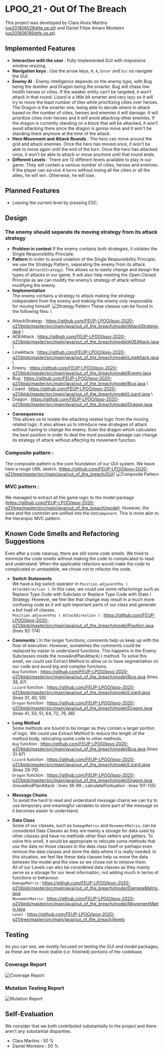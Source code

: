# LPOO_21 - Out Of The Breach

This project was developed by Clara Alves Martins (up201806528@fe.up.pt) and Daniel Filipe Amaro Monteiro (up201806185@fe.up.pt).

## Implemented Features
- **Interaction with the user** : Fully Implemented GUI with responsive window resizing.
- **Navigation keys** : Use the arrow keys, `M`, `A`, `Enter` and `Esc` no navigate the GUI.
- **Enemy AI** : Enemy intelligence depends on the enemy type, with Bug being the dumber and Dragon being the smarter. Bug will chase low health heroes or cities. If the weaker entity can’t be targeted, it won’t attack in that round. Lizard is a little bit smarter and very lazy so it will try to move the least number of tiles while prioritizing cities over heroes. The Dragon is the smarter one, being able to decide where to attack based on the number of cities, heroes and enemies it will damage. It will prioritize cities over heroes and it will avoid attacking other enemies. If the dragon is currently standing on a block that will be attacked, it won’t avoid attacking there since the dragon is gonna move and it won’t be standing there anymore at the time of the attack.
- **Hero Movement and Attack Rounds** : The hero can move around the grid and attack enemies. Once the hero has moved once, it won’t be able to move again until the end of the turn. Once the hero has attacked once, it won’t be able to attack or move anymore until that round ends.
- **Different Levels** : There are 12 different levels available to play in our game. They will contain a various number of cities, heroes and enemies. If the player can survive 4 turns without losing all the cities or all the allies, he will win. Otherwise, he will lose.


## Planned Features
- Leaving the current level by pressing ESC.

## Design
### The enemy should separate its moving strategy from its attack strategy
* **Problem in context**
If the enemy contains both strategies, it violates the Single Responsibility Principle.
* **Pattern**
In order to avoid violation of the Single Responsibility Principle, we use the Strategy Pattern, separating the enemy from its attack method (`AttackStrategy`). This allows us to easily change and design the types of attacks in our game. It will also help meeting the Open-Closed Principle as we can modify the enemy’s strategy of attack without modifying the enemy.
* **Implementation** \
The enemy contains a strategy to attack making the strategy independent from the enemy and making the enemy only responsible for moving himself.
![Strategy Pattern](strategy_pattern.png)
These classes can be found in the following files: \
- AttackStrategy : https://github.com/FEUP-LPOO/lpoo-2020-g21/blob/master/src/main/java/out_of_the_breach/model/AttackStrategy.java \
- AOEAttack : https://github.com/FEUP-LPOO/lpoo-2020-g21/blob/master/src/main/java/out_of_the_breach/model/AOEAttack.java \
- LineAttack : https://github.com/FEUP-LPOO/lpoo-2020-g21/blob/master/src/main/java/out_of_the_breach/model/LineAttack.java \
- Enemy : https://github.com/FEUP-LPOO/lpoo-2020-g21/blob/master/src/main/java/out_of_the_breach/model/Enemy.java 
- Bug : https://github.com/FEUP-LPOO/lpoo-2020-g21/blob/master/src/main/java/out_of_the_breach/model/Bug.java \
- Lizard : https://github.com/FEUP-LPOO/lpoo-2020-g21/blob/master/src/main/java/out_of_the_breach/model/Lizard.java \ 
- Dragon : https://github.com/FEUP-LPOO/lpoo-2020-g21/blob/master/src/main/java/out_of_the_breach/model/Dragon.java
* **Consequences** \
This allows us to isolate the attacking related logic from the moving related logic. It also allows us to introduce new strategies of attack without having to change the enemy. Even the dragon which calculates the best position in order to deal the most possible damage can change its strategy of attack without affecting its movement function.


### Composite pattern : 
The composite pattern is the core foundation of our GUI system. We leave here a rough UML sketch. (https://github.com/FEUP-LPOO/lpoo-2020-g21/tree/master/src/main/java/out_of_the_breach/GUI)
![Composite Pattern](composite_pattern.PNG)


### MVC pattern : 
We managed to extract all the game logic to the model package (https://github.com/FEUP-LPOO/lpoo-2020-g21/tree/master/src/main/java/out_of_the_breach/model). However, the view and the controler are unified into the `GUIComponent`. This is more akin to the hierarquic MVC pattern.

## Known Code Smells and Refactoring Suggestions
Even after a code cleanup, there are still some code smells. We tried to minimize the code smells without making the code to complicated to read and understand. When the applicable refactors would make the code to complicated or unreadable, we chose not to refactor the code.

* **Switch Statements** \
We have a big switch operator in `Position.adjacentPos ( AttackDirection )`. In this case, we could use some refactorings such as Replace Type Code with Subclass or Replace Type Code with State / Strategy. However, we feel like that change may result in a much more confusing code as it will split important parts of our class and generate a but load of classes. \
`Position.adjacentPos ( AttackDirection )` : https://github.com/FEUP-LPOO/lpoo-2020-g21/blob/master/src/main/java/out_of_the_breach/model/Position.java (lines 92-174)

* **Comments** \ 
In the longer functions, comments help us keep up with the flow of execution. However, sometimes the comments could be replaced by easier to understand functions. This happens in the Enemy Subclasses inside the moveAndPlanAttack( ) method. To solve this smell, we could use Extract Method to allow us to have segmentation on our code and avoid big and complex functions. \
`Bug` function : https://github.com/FEUP-LPOO/lpoo-2020-g21/blob/master/src/main/java/out_of_the_breach/model/Bug.java (lines 38, 67) \
`Lizard` function : https://github.com/FEUP-LPOO/lpoo-2020-g21/blob/master/src/main/java/out_of_the_breach/model/Lizard.java (lines 31, 40, 50) \
`Dragon` function : https://github.com/FEUP-LPOO/lpoo-2020-g21/blob/master/src/main/java/out_of_the_breach/model/Dragon.java (lines 41, 50, 51, 64, 72, 76, 86)

* **Long Method** \
Some methods are bound to be longer as they contain a larger portion of logic. We could use Extract Method to reduce the length of the method body, relocating some code to other methods. \
`Bug` function : https://github.com/FEUP-LPOO/lpoo-2020-g21/blob/master/src/main/java/out_of_the_breach/model/Bug.java (lines 31-97) \
`Lizard` function : https://github.com/FEUP-LPOO/lpoo-2020-g21/blob/master/src/main/java/out_of_the_breach/model/Lizard.java (lines 29-70) \
`Dragon` function : https://github.com/FEUP-LPOO/lpoo-2020-g21/blob/master/src/main/java/out_of_the_breach/model/Dragon.java (moveAndPlanAttack : lines 36-99 ; calculatePontuation : lines 101-135)

* **Message Chains** \
To avoid the hard to read and understand message chains we can try to use temporary and meaningful variables to store part of the message so it becomes easier to understand.

* **Data Class** \
Some of our classes, such as `DamageMatrix` and `MovementMatrix`, can be considered Data Classes as they are mainly a storage for data used by other classes and have no methods other than setters and getters. To solve this smell, it would be appropriate to relocate some methods that use the data on those classes to the data class itself or perhaps even remove the data classes and store the data where it is really needed. In this situation, we feel like these data classes help us move the data between the model and the view so we chose not to remove them.\
All of our Levels can also be considered data classes as they mainly serve as a storage for our level information, not adding much in terms of functions or behaviour.\
`DamageMatrix` : https://github.com/FEUP-LPOO/lpoo-2020-g21/blob/master/src/main/java/out_of_the_breach/model/DamageMatrix.java \
`MovementMatrix` : https://github.com/FEUP-LPOO/lpoo-2020-g21/blob/master/src/main/java/out_of_the_breach/model/MovementMatrix.java \
`Level` : https://github.com/FEUP-LPOO/lpoo-2020-g21/tree/master/src/main/java/out_of_the_breach/levels 


## Testing
As you can see, we mostly focused on testing the GUI and model packages, as these are the most stable (i.e. finished) portions of the codebase.
### Coverage Report
![Coverage Report](coverage_test.PNG)


### Mutation Testing Report
![Mutation Report](mutation_test.PNG)

## Self-Evaluation
We consider that we both contributed substantially to the project and there aren’t any substantial disparities.
* Clara Martins : 50 %
* Daniel Monteiro : 50 %

